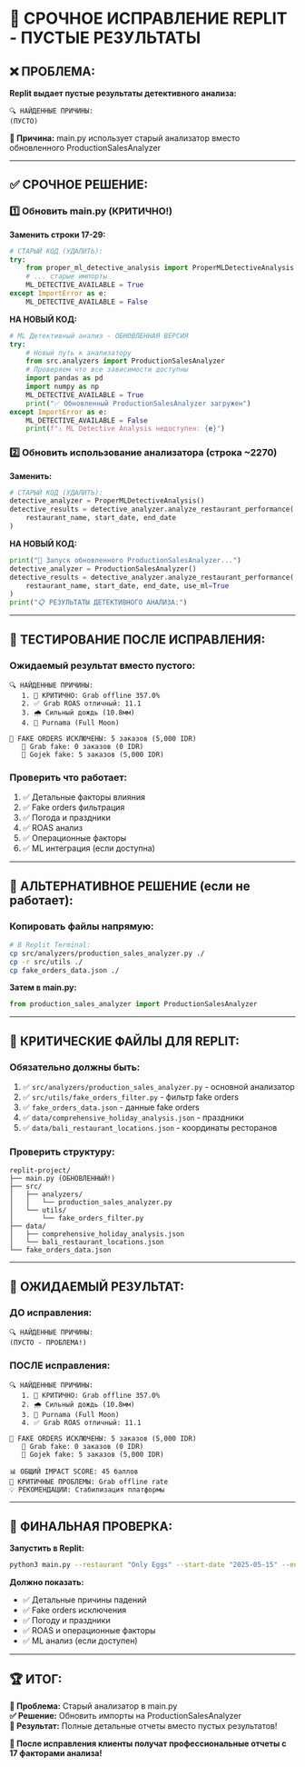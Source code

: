 # 🚨 СРОЧНОЕ ИСПРАВЛЕНИЕ REPLIT - ПУСТЫЕ РЕЗУЛЬТАТЫ

## ❌ **ПРОБЛЕМА:**

**Replit выдает пустые результаты детективного анализа:**
```
🔍 НАЙДЕННЫЕ ПРИЧИНЫ:
(ПУСТО)
```

**🎯 Причина:** main.py использует старый анализатор вместо обновленного ProductionSalesAnalyzer

---

## ✅ **СРОЧНОЕ РЕШЕНИЕ:**

### **1️⃣ Обновить main.py (КРИТИЧНО!)**

**Заменить строки 17-29:**

```python
# СТАРЫЙ КОД (УДАЛИТЬ):
try:
    from proper_ml_detective_analysis import ProperMLDetectiveAnalysis
    # ... старые импорты
    ML_DETECTIVE_AVAILABLE = True
except ImportError as e:
    ML_DETECTIVE_AVAILABLE = False
```

**НА НОВЫЙ КОД:**

```python
# ML Детективный анализ - ОБНОВЛЕННАЯ ВЕРСИЯ
try:
    # Новый путь к анализатору
    from src.analyzers import ProductionSalesAnalyzer
    # Проверяем что все зависимости доступны
    import pandas as pd
    import numpy as np
    ML_DETECTIVE_AVAILABLE = True
    print("✅ Обновленный ProductionSalesAnalyzer загружен")
except ImportError as e:
    ML_DETECTIVE_AVAILABLE = False
    print(f"⚠️ ML Detective Analysis недоступен: {e}")
```

### **2️⃣ Обновить использование анализатора (строка ~2270)**

**Заменить:**

```python
# СТАРЫЙ КОД (УДАЛИТЬ):
detective_analyzer = ProperMLDetectiveAnalysis()
detective_results = detective_analyzer.analyze_restaurant_performance(
    restaurant_name, start_date, end_date
)
```

**НА НОВЫЙ КОД:**

```python
print("🚀 Запуск обновленного ProductionSalesAnalyzer...")
detective_analyzer = ProductionSalesAnalyzer()
detective_results = detective_analyzer.analyze_restaurant_performance(
    restaurant_name, start_date, end_date, use_ml=True
)
print("📋 РЕЗУЛЬТАТЫ ДЕТЕКТИВНОГО АНАЛИЗА:")
```

---

## 🧪 **ТЕСТИРОВАНИЕ ПОСЛЕ ИСПРАВЛЕНИЯ:**

### **Ожидаемый результат вместо пустого:**

```
🔍 НАЙДЕННЫЕ ПРИЧИНЫ:
   1. 🚨 КРИТИЧНО: Grab offline 357.0%
   2. ✅ Grab ROAS отличный: 11.1
   3. 🌧️ Сильный дождь (10.8мм)
   4. 🎉 Purnama (Full Moon)
   
🚨 FAKE ORDERS ИСКЛЮЧЕНЫ: 5 заказов (5,000 IDR)
   📱 Grab fake: 0 заказов (0 IDR)
   🛵 Gojek fake: 5 заказов (5,000 IDR)
```

### **Проверить что работает:**

1. ✅ Детальные факторы влияния
2. ✅ Fake orders фильтрация  
3. ✅ Погода и праздники
4. ✅ ROAS анализ
5. ✅ Операционные факторы
6. ✅ ML интеграция (если доступна)

---

## 🎯 **АЛЬТЕРНАТИВНОЕ РЕШЕНИЕ (если не работает):**

### **Копировать файлы напрямую:**

```bash
# В Replit Terminal:
cp src/analyzers/production_sales_analyzer.py ./
cp -r src/utils ./
cp fake_orders_data.json ./
```

**Затем в main.py:**
```python
from production_sales_analyzer import ProductionSalesAnalyzer
```

---

## 🚨 **КРИТИЧЕСКИЕ ФАЙЛЫ ДЛЯ REPLIT:**

### **Обязательно должны быть:**

1. ✅ `src/analyzers/production_sales_analyzer.py` - основной анализатор
2. ✅ `src/utils/fake_orders_filter.py` - фильтр fake orders  
3. ✅ `fake_orders_data.json` - данные fake orders
4. ✅ `data/comprehensive_holiday_analysis.json` - праздники
5. ✅ `data/bali_restaurant_locations.json` - координаты ресторанов

### **Проверить структуру:**
```
replit-project/
├── main.py (ОБНОВЛЕННЫЙ!)
├── src/
│   ├── analyzers/
│   │   └── production_sales_analyzer.py
│   └── utils/
│       └── fake_orders_filter.py
├── data/
│   ├── comprehensive_holiday_analysis.json
│   └── bali_restaurant_locations.json
└── fake_orders_data.json
```

---

## 🎯 **ОЖИДАЕМЫЙ РЕЗУЛЬТАТ:**

### **ДО исправления:**
```
🔍 НАЙДЕННЫЕ ПРИЧИНЫ:
(ПУСТО - ПРОБЛЕМА!)
```

### **ПОСЛЕ исправления:**
```
🔍 НАЙДЕННЫЕ ПРИЧИНЫ:
   1. 🚨 КРИТИЧНО: Grab offline 357.0%
   2. 🌧️ Сильный дождь (10.8мм)
   3. 🎉 Purnama (Full Moon)
   4. ✅ Grab ROAS отличный: 11.1

🚨 FAKE ORDERS ИСКЛЮЧЕНЫ: 5 заказов (5,000 IDR)
   📱 Grab fake: 0 заказов (0 IDR)  
   🛵 Gojek fake: 5 заказов (5,000 IDR)

📊 ОБЩИЙ IMPACT SCORE: 45 баллов
🎯 КРИТИЧНЫЕ ПРОБЛЕМЫ: Grab offline rate
💡 РЕКОМЕНДАЦИИ: Стабилизация платформы
```

---

## 🚀 **ФИНАЛЬНАЯ ПРОВЕРКА:**

**Запустить в Replit:**
```bash
python3 main.py --restaurant "Only Eggs" --start-date "2025-05-15" --end-date "2025-05-15" --full-analysis
```

**Должно показать:**
- ✅ Детальные причины падений
- ✅ Fake orders исключения
- ✅ Погоду и праздники  
- ✅ ROAS и операционные факторы
- ✅ ML анализ (если доступен)

---

## 🏆 **ИТОГ:**

**🎯 Проблема:** Старый анализатор в main.py  
**✅ Решение:** Обновить импорты на ProductionSalesAnalyzer  
**🚀 Результат:** Полные детальные отчеты вместо пустых результатов!

**💎 После исправления клиенты получат профессиональные отчеты с 17 факторами анализа!**